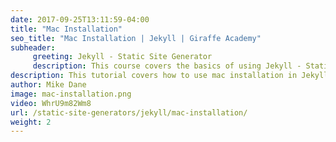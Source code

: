 ```yaml
---
date: 2017-09-25T13:11:59-04:00
title: "Mac Installation"
seo_title: "Mac Installation | Jekyll | Giraffe Academy"
subheader:
     greeting: Jekyll - Static Site Generator
     description: This course covers the basics of using Jekyll - Static Site Generator. Work your way through the videos and we'll teach you everything you need to know to create a professional and scalable website or blog!
description: This tutorial covers how to use mac installation in Jekyll -  Static Site Generator.
author: Mike Dane
image: mac-installation.png
video: WhrU9m82Wm8
url: /static-site-generators/jekyll/mac-installation/
weight: 2
---
```

